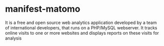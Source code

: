 # manifest-matomo
 It is a free and open source web analytics application developed by a team of international developers, that runs on a PHP/MySQL webserver. It tracks online visits to one or more websites and displays reports on these visits for analysis
